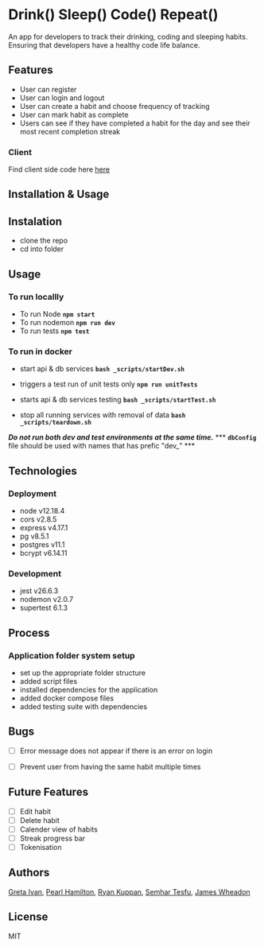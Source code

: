 # Drink() Sleep() Code() Repeat()
An app for developers to track their drinking, coding and sleeping habits. Ensuring that developers have a healthy code life balance. 

## Features 
+ User can register 
+ User can login and logout
+ User can create a habit and choose frequency of tracking
+ User can mark habit as complete
+ Users can see if they have completed a habit for the day and see their most recent completion streak

### Client 
Find client side code here [here](https://github.com/gretaivan/habit-tracker-client)

## Installation & Usage 
## Instalation 
+ clone the repo
+ cd into folder

## Usage
### To run locallly
+ To run Node
**`npm start`**
+ To run nodemon
**`npm run dev`**
+ To run tests
**`npm test`**


### To run in docker
+  start api & db services
**`bash _scripts/startDev.sh`**
 
+ triggers a test run of unit tests only
**`npm run unitTests`** 
  
+ starts api & db services testing
**`bash _scripts/startTest.sh`**

+ stop all running services with removal of data
**`bash _scripts/teardown.sh`**


***Do not run both dev and test environments at the same time.***
*** **`dbConfig`** file should be used with names that has prefic "dev_" ***

## Technologies
### Deployment

+ node v12.18.4
+ cors v2.8.5
+ express v4.17.1
+ pg v8.5.1
+ postgres v11.1
+ bcrypt v6.14.11

### Development
+ jest v26.6.3
+ nodemon v2.0.7
+ supertest 6.1.3



## Process 
### Application folder system setup
+ set up the appropriate folder structure
+ added script files 
+ installed dependencies for the application
+ added docker compose files
+ added testing suite with dependencies



## Bugs
- [ ] Error message does not appear if there is an error on login 
- [ ] Prevent user from having the same habit multiple times 

 
## Future Features 
- [ ] Edit habit
- [ ] Delete habit
- [ ] Calender view of habits 
- [ ] Streak progress bar 
- [ ] Tokenisation 

## Authors 
[Greta Ivan](https://github.com/gretaivan),
[Pearl Hamilton](https://github.com/pearlhamilton),
[Ryan Kuppan](https://github.com/RKuppan97),
[Semhar Tesfu](https://github.com/Sem-the-dev),
[James Wheadon](https://github.com/JamesWheadon)

## License 
MIT
